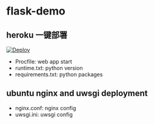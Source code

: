 # flask-demo

## heroku 一键部署

[![Deploy](https://www.herokucdn.com/deploy/button.svg)](https://heroku.com/deploy)

- Procfile: web app start
- runtime.txt: python version
- requirements.txt: python packages

## ubuntu nginx and uwsgi deployment
- nginx.conf: nginx config
- uwsgi.ini: uwsgi config
